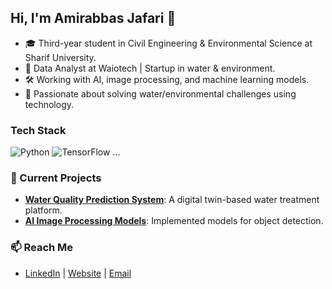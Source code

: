 ## Hi, I'm Amirabbas Jafari 👋

- 🎓 Third-year student in Civil Engineering & Environmental Science at Sharif University.
- 💼 Data Analyst at Waiotech | Startup in water & environment.
- 🛠️ Working with AI, image processing, and machine learning models.
- 🌱 Passionate about solving water/environmental challenges using technology.

### Tech Stack
![Python](https://img.shields.io/badge/-Python-333?logo=python)
![TensorFlow](https://img.shields.io/badge/-TensorFlow-333?logo=tensorflow)
...

### 🚀 Current Projects
- **[Water Quality Prediction System](#)**: A digital twin-based water treatment platform.
- **[AI Image Processing Models](#)**: Implemented models for object detection.

### 📫 Reach Me
- [LinkedIn](#) | [Website](#) | [Email](mailto:amirabbas@example.com)
